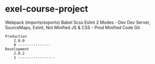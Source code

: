 # exel-course-project
Webpack (imports/exports)
	Babel
	Scss
	Eslint
	2 Modes
		- Dev
			Dev Server, SourceMaps, Eslint, Not Minified JS & CSS
		- Prod
			Minified Code
Git

	Production
		2.0.0
		0 ---------------
	Development
		2.0.2
		1 -----------------




